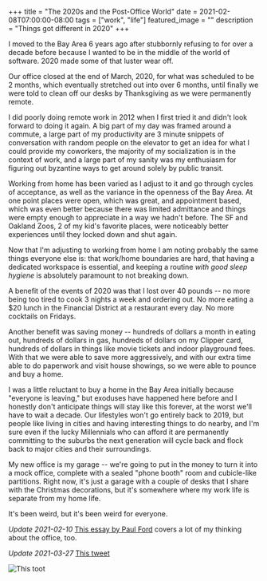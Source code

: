 +++
title =  "The 2020s and the Post-Office World"
date = 2021-02-08T07:00:00-08:00
tags = ["work", "life"]
featured_image = ""
description = "Things got different in 2020"
+++

I moved to the Bay Area 6 years ago after stubbornly refusing to for over a decade before because I wanted to be in the middle of the world of software. 2020 made some of that luster wear off.

Our office closed at the end of March, 2020, for what was scheduled to be 2 months, which eventually stretched out into over 6 months, until finally we were told to clean off our desks by Thanksgiving as we were permanently remote.

I did poorly doing remote work in 2012 when I first tried it and didn't look forward to doing it again. A big part of my day was framed around a commute, a large part of my productivity are 3 minute snippets of conversation with random people on the elevator to get an idea for what I could provide my coworkers, the majority of my socialization is in the context of work, and a large part of my sanity was my enthusiasm for figuring out byzantine ways to get around solely by public transit.

Working from home has been varied as I adjust to it and go through cycles of acceptance, as well as the variance in the openness of the Bay Area. At one point places were open, which was great, and appointment based, which was even better because there was limited admittance and things were empty enough to appreciate in a way we hadn't before. The SF and Oakland Zoos, 2 of my kid's favorite places, were noticeably better experiences until they locked down and shut again.

Now that I'm adjusting to working from home I am noting probably the same things everyone else is: that work/home boundaries are hard, that having a dedicated workspace is essential, and keeping a routine _with good sleep hygiene_ is absolutely paramount to not breaking down.

A benefit of the events of 2020 was that I lost over 40 pounds -- no more being too tired to cook 3 nights a week and ordering out. No more eating a $20 lunch in the Financial District at a restaurant every day. No more cocktails on Fridays.

Another benefit was saving money -- hundreds of dollars a month in eating out, hundreds of dollars in gas, hundreds of dollars on my Clipper card, hundreds of dollars in things like movie tickets and indoor playground fees. With that we were able to save more aggressively, and with our extra time able to do paperwork and visit house showings, so we were able to pounce and buy a home.

I was a little reluctant to buy a home in the Bay Area initially because "everyone is leaving," but exoduses have happened here before and I honestly don't anticipate things will stay like this forever, at the worst we'll have to wait a decade. Our lifestyles won't go entirely back to 2019, but people like living in cities and having interesting things to do nearby, and I'm sure even if the lucky Millennials who can afford it are permanently committing to the suburbs the next generation will cycle back and flock back to major cities and their surroundings.

My new office is my garage -- we're going to put in the money to turn it into a mock office, complete with a sealed "phone booth" room and cubicle-like partitions. Right now, it's just a garage with a couple of desks that I share with the Christmas decorations, but it's somewhere where my work life is separate from my home life.

It's been weird, but it's been weird for everyone.

_Update 2021-02-10_ [This essay by Paul Ford](https://www.wired.com/story/the-secret-essential-geography-of-the-office/) covers a lot of my thinking about the office, too.

_Update 2021-03-27_ [This tweet](https://twitter.com/cafedujord/status/1375255355962261504)

![This toot](/images/the-post-office-world/tweet.png)

